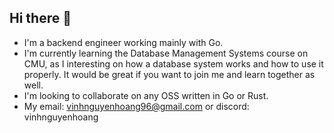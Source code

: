 ## Hi there 👋
- I'm a backend engineer working mainly with Go.
- I'm currently learning the Database Management Systems course on CMU, as I interesting on how a database system works and how to use it properly. It would be great if you want to join me and learn together as well.
- I'm looking to collaborate on any OSS written in Go or Rust.
- My email: vinhnguyenhoang96@gmail.com or discord: vinhnguyenhoang

<!--
**VinhNguyenHoang/VinhNguyenHoang** is a ✨ _special_ ✨ repository because its `README.md` (this file) appears on your GitHub profile.

Here are some ideas to get you started:

- 🔭 I’m currently working on ...
- 🌱 I’m currently learning ...
- 👯 I’m looking to collaborate on ...
- 🤔 I’m looking for help with ...
- 💬 Ask me about ...
- 📫 How to reach me: ...
- 😄 Pronouns: ...
- ⚡ Fun fact: ...
-->
